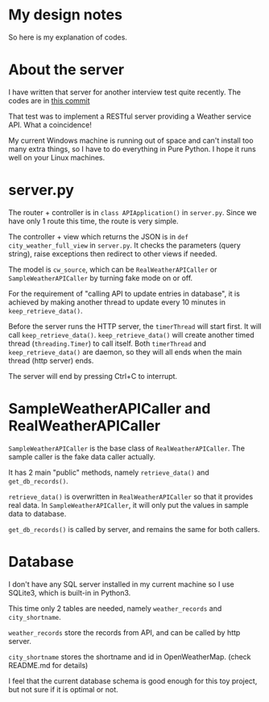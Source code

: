 # My design notes

So here is my explanation of codes.

# About the server

I have written that server for another interview test quite recently. The codes are in [this commit](https://github.com/ghostduck/simple_REST_API_site/commit/ba24aef30b6f08c593d37c5ff99afad43896beb1)

That test was to implement a RESTful server providing a Weather service API. What a coincidence!

My current Windows machine is running out of space and can't install too many extra things, so I have to do everything in Pure Python.
I hope it runs well on your Linux machines.

# server.py
The router + controller is in `class APIApplication()` in `server.py`. Since we have only 1 route this time, the route is very simple.

The controller + view which returns the JSON is in `def city_weather_full_view` in `server.py`. It checks the parameters (query string), raise exceptions then redirect to other views if needed.

The model is `cw_source`, which can be `RealWeatherAPICaller` or `SampleWeatherAPICaller` by turning fake mode on or off.

For the requirement of "calling API to update entries in database", it is achieved by making another thread to update every 10 minutes in `keep_retrieve_data()`.

Before the server runs the HTTP server, the `timerThread` will start first. It will call `keep_retrieve_data()`. `keep_retrieve_data()` will create another timed thread (`threading.Timer`) to call itself. Both `timerThread` and `keep_retrieve_data()` are daemon, so they will all ends when the main thread (http server) ends.

The server will end by pressing Ctrl+C to interrupt.

# SampleWeatherAPICaller and RealWeatherAPICaller

`SampleWeatherAPICaller` is the base class of `RealWeatherAPICaller`. The sample caller is the fake data caller actually.

It has 2 main "public" methods, namely `retrieve_data()` and `get_db_records()`.

`retrieve_data()` is overwritten in `RealWeatherAPICaller` so that it provides real data. In `SampleWeatherAPICaller`, it will only put the values in sample data to database.

`get_db_records()` is called by server, and remains the same for both callers.

# Database
I don't have any SQL server installed in my current machine so I use SQLite3, which is built-in in Python3.

This time only 2 tables are needed, namely `weather_records` and `city_shortname`.

`weather_records` store the records from API, and can be called by http server.

`city_shortname` stores the shortname and id in OpenWeatherMap. (check README.md for details)

I feel that the current database schema is good enough for this toy project, but not sure if it is optimal or not.
